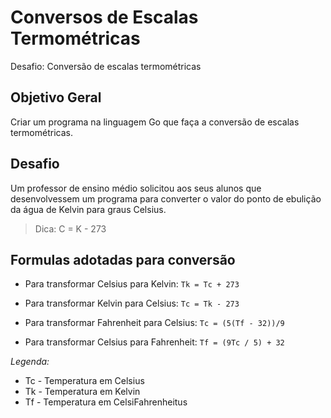 # Conversos de Escalas Termométricas
Desafio: Conversão de escalas termométricas

## Objetivo Geral

Criar um programa na linguagem Go que faça a conversão de escalas termométricas.

## Desafio

Um professor de ensino médio solicitou aos seus alunos que desenvolvessem um programa para converter o valor do ponto de ebulição da água de Kelvin para graus Celsius.

> Dica: C = K - 273

## Formulas adotadas para conversão

- Para transformar Celsius para Kelvin: 
`Tk = Tc + 273`

- Para transformar Kelvin para Celsius: `Tc = Tk - 273`

- Para transformar Fahrenheit para Celsius: `Tc = (5(Tf - 32))/9`

- Para transformar Celsius para Fahrenheit: `Tf = (9Tc / 5) + 32`

*Legenda:*
- Tc - Temperatura em Celsius
- Tk - Temperatura em Kelvin
- Tf - Temperatura em CelsiFahrenheitus
